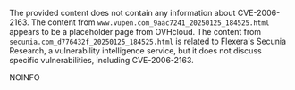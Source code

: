 The provided content does not contain any information about CVE-2006-2163. The content from `www.vupen.com_9aac7241_20250125_184525.html` appears to be a placeholder page from OVHcloud. The content from `secunia.com_d776432f_20250125_184525.html` is related to Flexera's Secunia Research, a vulnerability intelligence service, but it does not discuss specific vulnerabilities, including CVE-2006-2163.

NOINFO